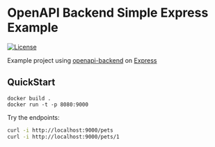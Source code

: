 # OpenAPI Backend Simple Express Example
[![License](http://img.shields.io/:license-mit-blue.svg)](http://anttiviljami.mit-license.org)

Example project using [openapi-backend](https://github.com/anttiviljami/openapi-backend) on [Express](https://expressjs.com/)

## QuickStart

```
docker build .
docker run -t -p 8080:9000
```

Try the endpoints:

```bash
curl -i http://localhost:9000/pets
curl -i http://localhost:9000/pets/1
```


